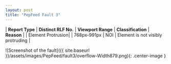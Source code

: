 ```yaml
---
layout: post
title: "PepFeed Fault 3"
---
```

| **Report Type** | **Distinct RLF No.** | **Viewport Range** | **Classification** | **Reason** |
| Element Protrusion|  | 768px-991px | NOI | Element is not visibly protruding | 

![Screenshot of the fault]({{ site.baseurl }}/assets/images/PepFeed/fault3/overflow-Width879.png){: .center-image }